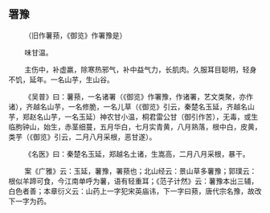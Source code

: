 ## 署豫
<p>&emsp;&emsp;
（旧作薯蓣，《御览》作署豫是）
</p>
<p>&emsp;&emsp;
味甘温。
</p>
<p>&emsp;&emsp;
主伤中，补虚羸，除寒热邪气，补中益气力，长肌肉。久服耳目聪明，轻身不饥，延年。一名山芋，生山谷。
</p>
<p>&emsp;&emsp;
《吴普》曰：薯蓣，一名诸署（《御览》作署豫，作诸署，艺文类聚，亦作诸），齐越名山芋，一名修脆，一名儿草（《御览》引云，秦楚名玉延，齐越名山芋，郑赵名山芋，一名玉延）神农甘小温，桐君雷公甘（御引作苦），无毒，或生临朐钟山，始生，赤茎细蔓，五月华白，七月实青黄，八月熟落，根中白，皮黄，类芋（《御览》引云，二月八月采根，恶甘遂）。
</p>
<p>&emsp;&emsp;
《名医》曰：秦楚名玉延，郑越名土诸，生嵩高，二月八月采根，暴干。
</p>
<p>&emsp;&emsp;
案《广雅》云：玉延，薯豫，署蓣也；北山经云：景山草多薯豫；郭璞云：根似羊蹄可食，今江南单呼为薯，语有轻重耳；《范子计然》云：薯豫本出三辅，白色者善；本章衍义云：山药上一字犯宋英庙讳，下一字曰蓣，唐代宗名豫，故改下一字为药。
</p>


